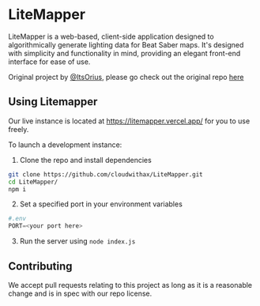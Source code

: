 # LiteMapper

LiteMapper is a web-based, client-side application designed to algorithmically generate lighting data for Beat Saber maps. It's designed with simplicity and functionality in mind, providing an elegant front-end interface for ease of use.

Original project by [@ItsOrius](https://github.com/ItsOrius), please go check out the original repo [here](https://github.com/ItsOrius/LiteMapper)


## Using Litemapper

Our live instance is located at https://litemapper.vercel.app/ for you to use freely.


To launch a development instance:

1. Clone the repo and install dependencies

```sh
git clone https://github.com/cloudwithax/LiteMapper.git
cd LiteMapper/
npm i
```

2. Set a specified port in your environment variables

```py
#.env
PORT=<your port here>
```

3. Run the server using `node index.js`



## Contributing

We accept pull requests relating to this project as long as it is a reasonable change and is in spec with our repo license. 



